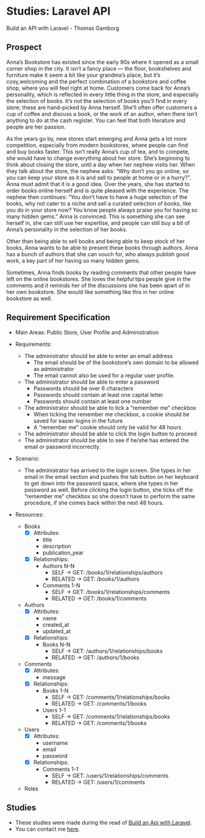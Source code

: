# Studies: Laravel API 
Build an API with Laravel - Thomas Gamborg

## Prospect

Anna’s Bookstore has existed since the early 90s where it opened as a small corner shop in the city. It isn’t a fancy place — the floor, bookshelves and furniture make it seem a bit like your grandma’s place, but it’s cosy,welcoming and the perfect combination of a bookstore and coffee shop, where you will feel right at home. Customers come back for Anna’s personality, which is reflected in every little thing in the store, and especially the selection of books. It’s not the selection of books you’ll find in every store; these are hand-picked by Anna herself. She’ll often offer customers a cup of coffee and discuss a book, or the work of an author, when there isn’t anything to do at the cash register. You can feel that both literature and people are her passion.

As the years go by, new stores start emerging and Anna gets a lot more competition, especially from modern bookstores, where people can find and buy books faster. This isn’t really Anna’s cup of tea, and to compete, she would have to change everything about her store. She’s beginning to think about closing the store, until a day when her nephew visits her. When they talk about the store, the nephew asks: “Why don’t you go online, so you can keep your store as it is and sell to people at home or in a hurry?”. Anna must admit that it is a good idea. Over the years, she has started to order books online herself and is quite pleased with the experience. The nephew then continues: “You don’t have to have a huge selection of the books, why not cater to a niche and sell a curated selection of books, like you do in your store now? You know people always praise you for having so many hidden gems.” Anna is convinced. This is something she can see herself in, she can still use her expertise, and people can still buy a bit of Anna’s personality in the selection of her books.

Other than being able to sell books and being able to keep stock of her books, Anna wants to be able to present these books through authors. Anna has a bunch of authors that she can vouch for, who always publish good work, a key part of her having so many hidden gems. 

Sometimes, Anna finds books by reading comments that other people have left on the online bookstores. She loves the helpful tips people give in the comments and it reminds her of the discussions she has been apart of in her own bookstore. She would like something like this in her online bookstore as well.


## Requirement Specification

- Main Areas: Public Store, User Profile and Administration

- Requirements:
    - The administrator should be able to enter an email address
        - The email should be of the bookstore’s own domain to be allowed as administrator
        - The email cannot also be used for a regular user profile.
    - The administrator should be able to enter a password
        - Passwords should be over 6 characters
        - Passwords should contain at least one capital letter
        - Passwords should contain at least one number
    - The administrator should be able to tick a “remember me” checkbox
        - When ticking the remember me checkbox, a cookie should be saved for easier logins in the future
        - A “remember me” cookie should only be valid for 48 hours
    - The administrator should be able to click the login button to proceed
    - The administrator should be able to see if he/she has entered the email or password incorrectly.

- Scenario:
    - The administrator has arrived to the login screen. She types in her email in the email section and pushes the tab button on her keyboard to get down into the password space, where she types in her password as well. Before clicking the login button, she ticks off the “remember me” checkbox so she doesn’t have to perform the same procedure, if she comes back within the next 48 hours.

- Resources:
    - Books
        - [x] Attributes:
            - title
            - description
            - publication_year
        - [x] Relationships:
            - Authors N-N
                - SELF -> GET: /books/1/relationships/authors
                - RELATED -> GET: /books/1/authors
            - Comments 1-N
                - SELF -> GET: /books/1/relationships/comments
                - RELATED -> GET: /books/1/comments
    - Authors
        - [x] Attributes:
            - name
            - created_at
            - updated_at
        - [x] Relationships:
            - Books N-N
                - SELF -> GET: /authors/1/relationships/books
                - RELATED -> GET: /authors/1/books
    - Comments
        - [x] Attributes:
            - message
        - [x] Relationships:
            - Books 1-N
                - SELF -> GET: /comments/1/relationships/books
                - RELATED -> GET: /comments/1/books
            - Users 1-1
                - SELF -> GET: /comments/1/relationships/books
                - RELATED -> GET: /comments/1/books
    - Users
        - [x] Attributes:
            - username
            - email
            - password
        - [x] Relationships:
            - Comments 1-1
                - SELF -> GET: /users/1/relationships/comments
                - RELATED -> GET: /users/1/comments
    - Roles

## Studies
- These studies were made during the read of [Build an Api with Laravel](https://buildanapi.com/).
- You can contact me [here](https://rafaelcasachi.dev/?from=github).

